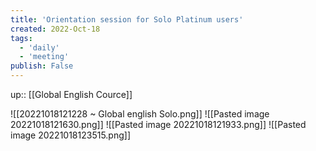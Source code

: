 ```yaml
---
title: 'Orientation session for Solo Platinum users'
created: 2022-Oct-18
tags:
  - 'daily'
  - 'meeting'
publish: False
---
```

up:: [[Global English Cource]]

![[20221018121228 ~ Global english Solo.png]]
![[Pasted image 20221018121630.png]]
![[Pasted image 20221018121933.png]]
![[Pasted image 20221018123515.png]]